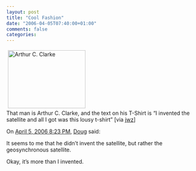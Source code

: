 ```yaml
---
layout: post
title: "Cool Fashion"
date: "2006-04-05T07:40:00+01:00"
comments: false
categories: 
---
```


<p><img title="Arthur C. Clarke" src="/blog/st/images/_media_images_41509000_jpg__41509466_arthurcclarke_bbc203.jpg" border="0" vspace="4" height="152" hspace="4" alt="Arthur C. Clarke" width="203" /><br />
That man is Arthur C. Clarke, and the text on his T-Shirt is &#8220;I invented the satellite and all I got was this lousy t-shirt&#8221; [via <a href="http://jwz.livejournal.com/620643.html">jwz</a>]</p>

<section class="comments">

<div class="comment" id="comment-862">
On <a href="#comment-862" title="Permalink to this comment">April  5, 2006  8:23 PM</a>, <a href="http://creativekarma.com/" title="http://creativekarma.com/" rel="nofollow">Doug</a>
said:
<p>It seems to me that he didn&#8217;t invent the satellite, but rather the geosynchronous satellite.</p>

<p>Okay, it&#8217;s more than I invented.</p>


</section>


